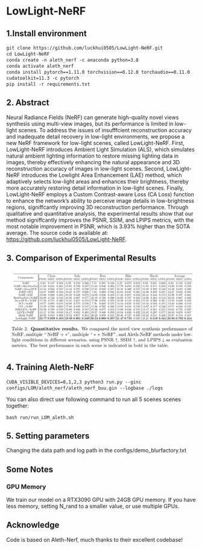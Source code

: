# LowLight-NeRF


## 1.Install environment
```
git clone https://github.com/luckhui0505/LowLight-NeRF.git
cd LowLight-NeRF
conda create -n aleth_nerf -c anaconda python=3.8
conda activate aleth_nerf
conda install pytorch==1.11.0 torchvision==0.12.0 torchaudio==0.11.0 cudatoolkit=11.3 -c pytorch
pip install -r requirements.txt
```
## 2. Abstract

Neural Radiance Fields (NeRF) can generate high-quality novel views synthesis using multi-view images, but its performance is limited in low-light scenes. To address the issues of insufffcient reconstruction accuracy and inadequate detail recovery in low-light environments, we propose a new NeRF framework for low-light scenes, called LowLight-NeRF. First, LowLight-NeRF introduces Ambient Light Simulation (ALS), which simulates natural ambient lighting information to restore missing lighting data in images, thereby effectively enhancing the natural appearance and 3D reconstruction accuracy of images in low-light scenes. Second, LowLight-NeRF introduces the Lowlight Area Enhancement (LAE) method, which adaptively selects low-light areas and enhances their brightness, thereby more accurately restoring detail information in low-light scenes. Finally, LowLight-NeRF employs a Custom Contrast-aware Loss (CA Loss) function to enhance the network’s ability to perceive image details in low-brightness regions, signiffcantly improving 3D reconstruction performance. Through qualitative and quantitative analysis, the experimental results show that our method signiffcantly improves the PSNR, SSIM, and LPIPS metrics, with the most notable improvement in PSNR, which is 3.93% higher than the SOTA average. The source code is available at: https://github.com/luckhui0505/LowLight-NeRF.

## 3. Comparison of Experimental Results
![image](https://github.com/luckhui0505/LowLight-NeRF/blob/main/figure1.jpg) 

## 4. Training Aleth-NeRF


```
CUDA_VISIBLE_DEVICES=0,1,2,3 python3 run.py --ginc configs/LOM/aleth_nerf/aleth_nerf_buu.gin --logbase ./logs 
```

You can also direct use following command to run all 5 scenes scenes together:

```
bash run/run_LOM_aleth.sh
```




## 5. Setting parameters
Changing the data path and log path in the configs/demo_blurfactory.txt

## Some Notes
### GPU Memory
We train our model on a RTX3090 GPU with 24GB GPU memory. If you have less memory, setting N_rand to a smaller value, or use multiple GPUs.
## Acknowledge
Code is based on Aleth-Nerf, much thanks to their excellent codebase! 











